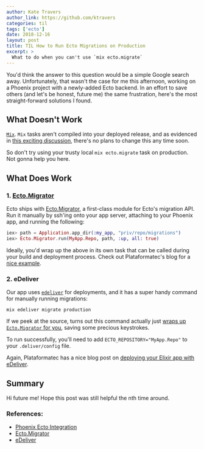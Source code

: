 ```yaml
---
author: Kate Travers
author_link: https://github.com/ktravers
categories: til
tags: ['ecto']
date: 2018-12-16
layout: post
title: TIL How to Run Ecto Migrations on Production
excerpt: >
  What to do when you can't use `mix ecto.migrate`
---
```


You'd think the answer to this question would be a simple Google search away. Unfortunately, that wasn't the case for me this afternoon, working on a Phoenix project with a newly-added Ecto backend. In an effort to save others (and let's be honest, future me) the same frustration, here's the most straight-forward solutions I found.

## What Doesn't Work

[`Mix`](https://elixirschool.com/lessons/basics/mix/). `Mix` tasks aren't compiled into your deployed release, and as evidenced in [this exciting discussion](https://github.com/bitwalker/exrm/issues/67), there's no plans to change this any time soon.

So don't try using your trusty local `mix ecto.migrate` task on production. Not gonna help you here.

## What Does Work

### 1. [Ecto.Migrator](https://hexdocs.pm/ecto/Ecto.Migrator.html)

Ecto ships with [Ecto.Migrator](https://hexdocs.pm/ecto/Ecto.Migrator.html), a first-class module for Ecto's migration API. Run it manually by ssh'ing onto your app server, attaching to your Phoenix app, and running the following:

```elixir
iex> path = Application.app_dir(:my_app, "priv/repo/migrations")
iex> Ecto.Migrator.run(MyApp.Repo, path, :up, all: true)
```

Ideally, you'd wrap up the above in its own task that can be called during your build and deployment process. Check out Plataformatec's blog for a [nice example](http://blog.plataformatec.com.br/2016/04/running-migration-in-an-exrm-release/).

### 2. eDeliver

Our app uses [`edeliver`](https://github.com/edeliver/edeliver) for deployments, and it has a super handy command for manually running migrations:

```shell
mix edeliver migrate production
```

If we peek at the source, turns out this command actually just [wraps up `Ecto.Migrator` for you](https://github.com/edeliver/edeliver/blob/963610a90f67fc3671127e64df37a67ec365ef5b/lib/edeliver.ex#L124), saving some precious keystrokes.

To run successfully, you'll need to add `ECTO_REPOSITORY="MyApp.Repo"` to your `.deliver/config` file.

Again, Plataformatec has a nice blog post on [deploying your Elixir app with eDeliver](http://blog.plataformatec.com.br/2016/06/deploying-elixir-applications-with-edeliver/).

## Summary

Hi future me! Hope this post was still helpful the nth time around.

### References:

- [Phoenix Ecto Integration](https://github.com/phoenixframework/phoenix_ecto)
- [Ecto.Migrator](https://hexdocs.pm/ecto_sql/Ecto.Migrator.html)
- [eDeliver](https://github.com/edeliver/edeliver)
